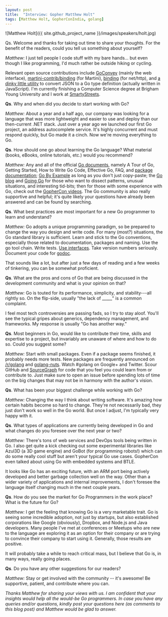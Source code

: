 ```yaml
---
layout: post
title:  "Interview: Gopher Matthew Holt"
tags: [Matthew Holt, GopherConIndia, golang]
---
```


![Matthew Holt]({{ site.github_project_name }}/images/speakers/holt.jpg)

Qs. Welcome and thanks for taking out time to share your thoughts. For the benefit of the readers, could you tell us something about yourself?

_Matthew:_ I just tell people I code stuff with my bare hands... but even though I like programming, I'd much rather be outside hiking or cycling.

Relevant open source contributions include [GoConvey](http://goconvey.co/) (mainly the web interface), [martini-contrib/binding](https://github.com/martini-contrib/binding) (for Martini), [binding](http://mholt.github.io/binding/) (for net/http), and [a dinky little utility](http://mholt.github.io/json-to-go/) to convert JSON to a Go type definition (actually written in JavaScript). I'm currently finishing a Computer Science degree at Brigham Young University and I work at [SmartyStreets](http://smartystreets.com/).

**Qs**. Why and when did you decide to start working with Go?

_Matthew:_ About a year and a half ago, our company was looking for a language that was more lightweight and easier to use and deploy than our then-current .NET stack. Just over a year ago we launched our first Go project, an address autocomplete service. It's highly concurrent and must respond quickly, but Go made it a cinch. Now we're moving everything to Go.

**Qs**. How should one go about learning the Go language? What material (books, eBooks, online tutorials, etc.) would you recommend?

_Matthew:_ Any and all of the official [Go documents](http://golang.org/doc/), namely A Tour of Go, Getting Started, How to Write Go Code, Effective Go, FAQ, and [package documentation](http://golang.org/pkg/); [Go By Example](https://gobyexample.com/) as long as you don't just copy-paste; the [Go blog](http://blog.golang.org/) and [Going Go](http://www.goinggo.net/) for those who want to dissect patterns, unusual situations, and interesting tid-bits; then for those with some experience with Go, check out the [GopherCon videos](https://www.youtube.com/playlist?list=PLE7tQUdRKcyb-k4TMNm2K59-sVlUJumw7). The Go community is also really supportive and helpful; it's quite likely your questions have already been answered and can be found by searching.

**Qs**. What best practices are most important for a new Go programmer to learn and understand?

_Matthew:_ Go adopts a unique programming paradigm, so be prepared to change the way you design and write code. For many (most?) situations, the Go standard library is sufficient. Learn and stick to the Go conventions, especially those related to documentation, packages and naming. Use the go tool chain. Write tests. [Use interfaces](http://mwholt.blogspot.in/2014/08/maximizing-use-of-interfaces-in-go.html). Take version numbers seriously. Document your code for [godoc](http://blog.golang.org/godoc-documenting-go-code).

That sounds like a lot, but after just a few days of reading and a few weeks of tinkering, you can be somewhat proficient.

**Qs**. What are the pros and cons of Go that are being discussed in the development community and what is your opinion on that?

_Matthew:_ Go is touted for its performance, simplicity, and stability---all rightly so. On the flip-side, usually "the lack of _____" is a common complaint.

I feel most tech controversies are passing fads, so I try to stay aloof. You'll see the typical gripes about generics, dependency management, and frameworks. My response is usually "Go has another way."

**Qs**. Most beginners in Go, would like to contribute their time, skills and expertise to a project, but invariably are unaware of where and how to do so. Could you suggest some?

_Matthew:_ Start with small packages. Even if a package seems finished, it probably needs more tests. New packages are frequently announced on [/r/golang](http://www.reddit.com/r/golang/) and [golang-nuts](https://groups.google.com/forum/#!forum/golang-nuts). Watch #golang on Google+ and Twitter. Scour GitHub and [SourceGraph](https://sourcegraph.com/) for code that you feel you could learn from or contribute to. Just make sure to open an issue before spending lots of time on the big changes that may not be in harmony with the author's vision.

**Qs**. What has been your biggest challenge while working with Go?

_Matthew:_ Changing the way I think about writing software. It's amazing how certain habits become so hard to change. They're not necessarily bad, they just don't work so well in the Go world. But once I adjust, I'm typically very happy with it.

**Qs**. What types of applications are currently being developed in Go and what changes do you foresee over the next year or two?

_Matthew:_ There's tons of web services and DevOps tools being written in Go. I also get quite a kick checking out some experimental libraries like Azul3D (a 3D game engine) and GoBot (for programming robots!) which can do some really cool stuff but aren't your typical Go use cases. GopherCon even talked about using Go with embedded systems and BTLE.

It looks like Go has an exciting future, with an ARM port being actively developed and better garbage collection well on the way. Other than a wider variety of applications and internal improvements, I don't foresee the language itself changing much in the next couple years.

**Qs**. How do you see the market for Go Programmers in the work place? What is the future for Go?

_Matthew:_ I get the feeling that knowing Go is a very marketable trait. Go is seeing some incredible adoption, not just by startups, but also established corporations like Google (obviously), Dropbox, and Node.js and Java developers. Many people I've met at conferences or Meetups who are new to the language are exploring it as an option for their company or are trying to convince their company to start using it. Generally, those results are positive.

It will probably take a while to reach critical mass, but I believe that Go is, in many ways, really going places.

**Qs**. Do you have any other suggestions for our readers?

_Matthew:_ Stay or get involved with the community -- it's awesome! Be supportive, patient, and contribute where you can.

_Thanks Matthew for sharing your views with us. I am confident that your insights would help all the would-be Go programmers. In case you have any queries and/or questions, kindly post your questions here (as comments to this blog post) and Matthew would be glad to answer._
